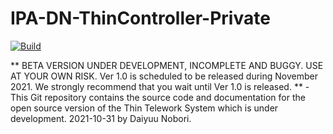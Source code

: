 ﻿# IPA-DN-ThinController-Private
[![Build](https://github.com/IPA-CyberLab/IPA-DN-ThinController-Private/actions/workflows/dotnet_test.yml/badge.svg)](https://github.com/IPA-CyberLab/IPA-DN-ThinController-Private/actions)


** BETA VERSION UNDER DEVELOPMENT, INCOMPLETE AND BUGGY. USE AT YOUR OWN RISK. Ver 1.0 is scheduled to be released during November 2021. We strongly recommend that you wait until Ver 1.0 is released. ** - This Git repository contains the source code and documentation for the open source version of the Thin Telework System which is under development. 2021-10-31 by Daiyuu Nobori.


